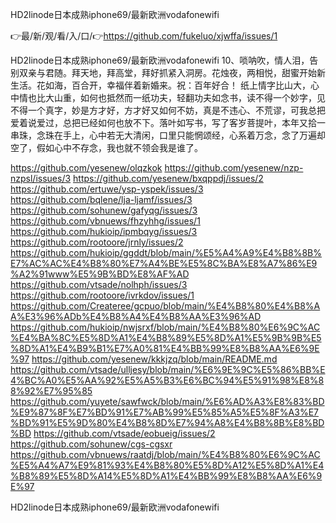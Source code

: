 HD2linode日本成熟iphone69/最新欧洲vodafonewifi

👉最/新/观/看/入/口/👉https://github.com/fukeluo/xjwffa/issues/1

HD2linode日本成熟iphone69/最新欧洲vodafonewifi	10、唢呐吹，情人泪，告别双亲与君随。拜天地，拜高堂，拜好抓紧入洞房。花烛夜，两相悦，甜蜜开始新生活。花如海，百合开，幸福伴着新婚来。祝：百年好合！
纸上情字比山大，心中情也比大山重，如何也抵然而一纸功夫，轻翻功夫如念书，读不得一个妙字，见不得一个真字，妙是方才好，方才好又如何不妨，真是不违心、不荒谬，可我总把爱着说爱过，总把已经如何也放不下。落叶如写书，写了客岁菩提叶，本年又拾一串珠，念珠在手上，心中若无大清闲，口里只能惘颂经，心系着万念，念了万遍却空了，假如心中不存念，我也就不领会我是谁了。


https://github.com/yesenew/olqzkok
https://github.com/yesenew/nzp-nzpsl/issues/3
https://github.com/yesenew/bxqppdj/issues/2
https://github.com/ertuwe/ysp-yspek/issues/3
https://github.com/bqlene/lja-ljamf/issues/3
https://github.com/sohunew/gafyqg/issues/3
https://github.com/vbnuews/fhzyhhg/issues/1
https://github.com/hukioip/ipmbqyg/issues/3
https://github.com/rootoore/jrnly/issues/2
https://github.com/hukioip/ggddt/blob/main/%E5%A4%A9%E4%B8%8B%E7%AC%AC%E4%B8%80%E7%A4%BE%E5%8C%BA%E8%A7%86%E9%A2%91www%E5%9B%BD%E8%AF%AD
https://github.com/vtsade/nolhph/issues/3
https://github.com/rootoore/ivrkdov/issues/1
https://github.com/Createree/gcpuo/blob/main/%E4%B8%80%E4%B8%AA%E3%96%ADb%E4%B8%A4%E4%B8%AA%E3%96%AD
https://github.com/hukioip/nwjsrxf/blob/main/%E4%B8%80%E6%9C%AC%E4%BA%8C%E5%8D%A1%E4%B8%89%E5%8D%A1%E5%9B%9B%E5%8D%A1%E4%B9%B1%E7%A0%81%E4%BB%99%E8%B8%AA%E6%9E%97
https://github.com/yesenew/kkkjzq/blob/main/README.md
https://github.com/vtsade/ulljesy/blob/main/%E6%9E%9C%E5%86%BB%E4%BC%A0%E5%AA%92%E5%A5%B3%E6%BC%94%E5%91%98%E8%88%92%E7%95%85
https://github.com/yuyete/sawfwck/blob/main/%E6%AD%A3%E8%83%BD%E9%87%8F%E7%BD%91%E7%AB%99%E5%85%A5%E5%8F%A3%E7%BD%91%E5%9D%80%E4%B8%8D%E7%94%A8%E4%B8%8B%E8%BD%BD
https://github.com/vtsade/eobueig/issues/2
https://github.com/sohunew/cgs-cgsxr
https://github.com/vbnuews/raatdj/blob/main/%E4%B8%80%E6%9C%AC%E5%A4%A7%E9%81%93%E4%B8%80%E5%8D%A12%E5%8D%A1%E4%B8%89%E5%8D%A14%E5%8D%A1%E4%BB%99%E8%B8%AA%E6%9E%97

HD2linode日本成熟iphone69/最新欧洲vodafonewifi
